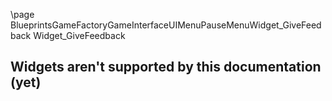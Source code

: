 \page BlueprintsGameFactoryGameInterfaceUIMenuPauseMenuWidget_GiveFeedback Widget_GiveFeedback
## Widgets aren't supported by this documentation (yet)
